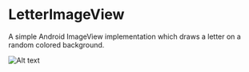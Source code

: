 LetterImageView
===============

A simple Android ImageView implementation which draws a letter on a random colored background.

![Alt text](/blob/master/art/screenshot.png?raw=true)

